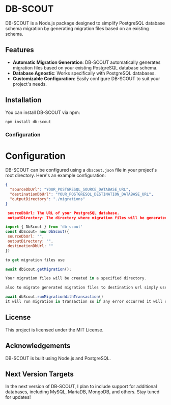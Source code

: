 # DB-SCOUT

DB-SCOUT is a Node.js package designed to simplify PostgreSQL database schema migration by generating migration files based on an existing schema.

## Features

- **Automatic Migration Generation**: DB-SCOUT automatically generates migration files based on your existing PostgreSQL database schema.
- **Database Agnostic**: Works specifically with PostgreSQL databases.
- **Customizable Configuration**: Easily configure DB-SCOUT to suit your project's needs.

## Installation

You can install DB-SCOUT via npm:

```bash
npm install db-scout
```

### Configuration

# Configuration

DB-SCOUT can be configured using a `dbscout.json` file in your project's root directory. Here's an example configuration:

```json
{
  "sourceDbUrl": "YOUR_POSTGRESQL_SOURCE_DATABASE_URL",
  "destinationDbUrl": "YOUR_POSTGRESQL_DESTINATION_DATABASE_URL",
  "outputDirectory": "./migrations"
}

 sourceDbUrl: The URL of your PostgreSQL database.
 outputDirectory: The directory where migration files will be generated.
```

```javascript
import { DbScout } from 'db-scout'
const dbScout= new DbScout({
 sourceDbUrl: "",
 outputDirectory: "",
 destinationDbUrl: ""
})

to get migration files use 

await dbScout.getMigration();

Your migration files will be created in a specified directory.

also to migrate generated migration files to destination url simply use

await dbScout.runMigrationWithTransaction() 
it will run migration in transaction so if any error occurred it will roll back.

```

## License

This project is licensed under the MIT License.

## Acknowledgements

DB-SCOUT is built using Node.js and PostgreSQL.

## Next Version Targets

In the next version of DB-SCOUT, I plan to include support for additional databases, including MySQL, MariaDB, MongoDB, and others. Stay tuned for updates!
